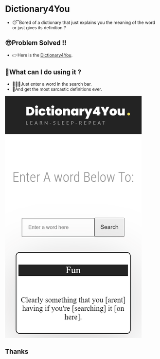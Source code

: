# Dictionary4You
- 😴Bored of a dictionary that just explains you the meaning of the word or just gives its definition ?

## 😎Problem Solved !!
- 👉Here is the [Dictionary4You](https://dictionary4you.netlify.app).

##  🧐What can I do using it ?
- 🧑🏽‍💻Just enter a word in the search bar.
- 🥳And get the most sarcastic definitions ever.

![Dictionary4You](src/images/dict.PNG)

## Thanks
  

